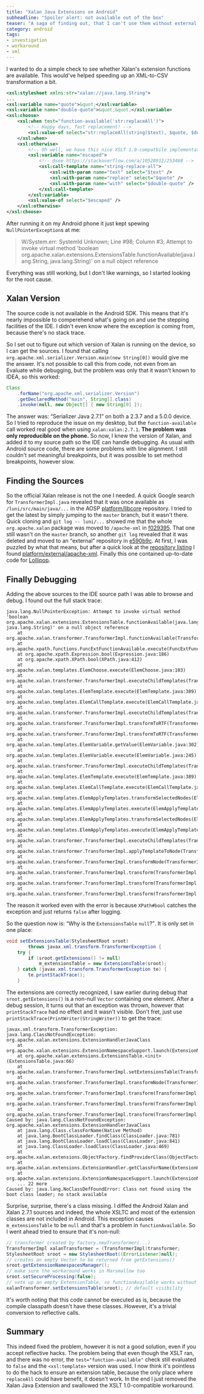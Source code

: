 ```yaml
---
title: "Xalan Java Extensions on Android"
subheadline: "Spoiler alert: not available out of the box"
teaser: "A saga of finding out, that I can't use them without external dependencies."
category: android
tags:
- investigation
- workaround
- xml
---
```


I wanted to do a simple check to see whether Xalan's extension functions are available. This would've helped speeding up an XML-to-CSV transformation a bit.

<!--more-->

```xml
<xsl:stylesheet xmlns:str="xalan://java.lang.String">
...
<xsl:variable name="quote">&quot;</xsl:variable>
<xsl:variable name="double-quote">&quot;&quot;</xsl:variable>
<xsl:choose>
    <xsl:when test="function-available('str:replaceAll')">
        <!-- Happy days, fast replacement! -->
        <xsl:value-of select="str:replaceAll(string($text), $quote, $double-quote)" />
    </xsl:when>
    <xsl:otherwise>
        <!-- Oh well, we have this nice XSLT 1.0-compatbile implementation -->
        <xsl:variable name="escaped">
            <!-- @see https://stackoverflow.com/a/10528912/253468 -->
            <xsl:call-template name="string-replace-all">
                <xsl:with-param name="text" select="$text" />
                <xsl:with-param name="replace" select="$quote" />
                <xsl:with-param name="with" select="$double-quote" />
            </xsl:call-template>
        </xsl:variable>
        <xsl:value-of select="$escaped" />
    </xsl:otherwise>
</xsl:choose>
```

After running it on my Android phone it just kept spewing `NullPointerException`s at me:

> W/System.err: SystemId Unknown; Line #98; Column #3; Attempt to invoke virtual method 'boolean org.apache.xalan.extensions.ExtensionsTable.functionAvailable(java.lang.String, java.lang.String)' on a null object reference

Everything was still working, but I don't like warnings, so I started looking for the root cause.


## Xalan Version

The source code is not available in the Android SDK. This means that it's nearly impossible to comperehend what's going on and use the stepping facilities of the IDE. I didn't even know where the exception is coming from, because there's no stack trace.

So I set out to figure out which version of Xalan is running on the device, so I can get the sources. I found that calling `org.apache.xml.serializer.Version.main(new String[0])` would give me the answer. It's not possible to call this from code, not even from an Evaluate while debugging, but the problem was only that it wasn't known to IDEA, so this worked:

```java
Class
    .forName("org.apache.xml.serializer.Version")
    .getDeclaredMethod("main", String[].class)
    .invoke(null, new Object[] { new String[0] });
```

The answer was: <q>Serializer Java 2.7.1</q> on both a 2.3.7 and a 5.0.0 device. So I tried to reproduce the issue on my desktop, but the `function-available` call worked real good when using `xalan:xalan:2.7.1`. **The problem was only reproducible on the phone.** So now, I knew the version of Xalan, and added it to my source path so the IDE can handle debugging. As usual with Android source code, there are some problems with line alignment. I still couldn't set meaningful breakpoints, but it was possible to set method breakpoints, however slow.


## Finding the Sources

So the official Xalan release is not the one I needed. A quick Google search for `TransformerImpl.java` revealed that it was once available as `/luni/src/main/java/...` in the AOSP [platform/libcore](https://android.googlesource.com/platform/libcore) repository. I tried to get the latest by simply jumping to the `master` branch, but it wasn't there. Quick cloning and `git log -- luni/...` showed me that the whole `org.apache.xalan` package was moved to `/apache-xml` in [f029395](https://android.googlesource.com/platform/libcore/+/f029395dff382fc4dcba0689fd948ec06644e1f0). That one still wasn't on the `master` branch, so another `git log` revealed that it was deleted and moved to an <q>external</q> repository in [e590b9c](https://android.googlesource.com/platform/libcore/+/e590b9c7ecbe9b35c33fd2d101b1abc6bd7d1489). At first, I was puzzled by what that means, but after a quick look at the [repository listing](https://android.googlesource.com/?format=HTML) I found [platform/external/apache-xml](https://android.googlesource.com/platform/external/apache-xml/). Finally this one contained up-to-date code for [Lollipop](https://android.googlesource.com/platform/external/apache-xml/+/refs/heads/lollipop-release).


## Finally Debugging

Adding the above sources to the IDE source path I was able to browse and debug. I found out the full stack trace:

```
java.lang.NullPointerException: Attempt to invoke virtual method 'boolean org.apache.xalan.extensions.ExtensionsTable.functionAvailable(java.lang.String, java.lang.String)' on a null object reference
    at org.apache.xalan.transformer.TransformerImpl.functionAvailable(TransformerImpl.java:396)
    at org.apache.xpath.functions.FuncExtFunctionAvailable.execute(FuncExtFunctionAvailable.java:89)
    at org.apache.xpath.Expression.bool(Expression.java:186)
    at org.apache.xpath.XPath.bool(XPath.java:412)
    at org.apache.xalan.templates.ElemChoose.execute(ElemChoose.java:103)
    at org.apache.xalan.transformer.TransformerImpl.executeChildTemplates(TransformerImpl.java:2223)
    at org.apache.xalan.templates.ElemTemplate.execute(ElemTemplate.java:389)
    at org.apache.xalan.templates.ElemCallTemplate.execute(ElemCallTemplate.java:241)
    at org.apache.xalan.transformer.TransformerImpl.executeChildTemplates(TransformerImpl.java:2223)
    at org.apache.xalan.transformer.TransformerImpl.transformToRTF(TransformerImpl.java:1830)
    at org.apache.xalan.transformer.TransformerImpl.transformToRTF(TransformerImpl.java:1752)
    at org.apache.xalan.templates.ElemVariable.getValue(ElemVariable.java:302)
    at org.apache.xalan.templates.ElemVariable.execute(ElemVariable.java:245)
    at org.apache.xalan.transformer.TransformerImpl.executeChildTemplates(TransformerImpl.java:2223)
    at org.apache.xalan.templates.ElemTemplate.execute(ElemTemplate.java:389)
    at org.apache.xalan.templates.ElemCallTemplate.execute(ElemCallTemplate.java:241)
    at org.apache.xalan.templates.ElemApplyTemplates.transformSelectedNodes(ElemApplyTemplates.java:370)
    at org.apache.xalan.templates.ElemApplyTemplates.execute(ElemApplyTemplates.java:175)
    at org.apache.xalan.templates.ElemApplyTemplates.transformSelectedNodes(ElemApplyTemplates.java:370)
    at org.apache.xalan.templates.ElemApplyTemplates.execute(ElemApplyTemplates.java:175)
    at org.apache.xalan.transformer.TransformerImpl.executeChildTemplates(TransformerImpl.java:2223)
    at org.apache.xalan.transformer.TransformerImpl.applyTemplateToNode(TransformerImpl.java:2096)
    at org.apache.xalan.transformer.TransformerImpl.transformNode(TransformerImpl.java:1228)
    at org.apache.xalan.transformer.TransformerImpl.transform(TransformerImpl.java:614)
    at org.apache.xalan.transformer.TransformerImpl.transform(TransformerImpl.java:1145)
    at org.apache.xalan.transformer.TransformerImpl.transform(TransformerImpl.java:1123)
```

The reason it worked even with the error is because `XPath#bool` catches the exception and just returns `false` after logging.

So the question now is: <q>Why is the `ExtensionsTable` `null`?</q>. It is only set in one place:

```java
void setExtensionsTable(StylesheetRoot sroot)
		throws javax.xml.transform.TransformerException {
	try {
		if (sroot.getExtensions() != null)
			m_extensionsTable = new ExtensionsTable(sroot);
	} catch (javax.xml.transform.TransformerException te) {
		te.printStackTrace();
	}
```

The extensions are correctly recognized, I saw earlier during debug that `sroot.getExtensions()` is a non-null `Vector` containing one element. After a debug session, it turns out that an exception was thrown, however that `printStackTrace` had no effect and it wasn't visible. Don't fret, just use `printStackTrace(PrintWriter(StringWriter))` to get the trace:

```
javax.xml.transform.TransformerException: java.lang.ClassNotFoundException: org.apache.xalan.extensions.ExtensionHandlerJavaClass
    at org.apache.xalan.extensions.ExtensionNamespaceSupport.launch(ExtensionNamespaceSupport.java:101)
    at org.apache.xalan.extensions.ExtensionsTable.<init>(ExtensionsTable.java:66)
    at org.apache.xalan.transformer.TransformerImpl.setExtensionsTable(TransformerImpl.java:385)
    at org.apache.xalan.transformer.TransformerImpl.transformNode(TransformerImpl.java:1184)
    at org.apache.xalan.transformer.TransformerImpl.transform(TransformerImpl.java:614)
    at org.apache.xalan.transformer.TransformerImpl.transform(TransformerImpl.java:1145)
    at org.apache.xalan.transformer.TransformerImpl.transform(TransformerImpl.java:1123)
Caused by: java.lang.ClassNotFoundException: org.apache.xalan.extensions.ExtensionHandlerJavaClass
    at java.lang.Class.classForName(Native Method)
    at java.lang.BootClassLoader.findClass(ClassLoader.java:781)
    at java.lang.BootClassLoader.loadClass(ClassLoader.java:841)
    at java.lang.ClassLoader.loadClass(ClassLoader.java:469)
    at org.apache.xalan.extensions.ObjectFactory.findProviderClass(ObjectFactory.java:100)
    at org.apache.xalan.extensions.ExtensionHandler.getClassForName(ExtensionHandler.java:65)
    at org.apache.xalan.extensions.ExtensionNamespaceSupport.launch(ExtensionNamespaceSupport.java:76)
    ... 22 more
Caused by: java.lang.NoClassDefFoundError: Class not found using the boot class loader; no stack available
```

Surprise, surprise, there's a class missing. I diffed the Android Xalan and Xalan 2.7.1 sources and indeed, the whole XSLTC and most of the extension classes are not included in Android. This exception causes `m_extensionsTable` to be `null` and that's a problem in `functionAvailable`. So I went ahead tried to ensure that it's non-null:

```java
// transformer created by factory.newTransformer(...)
TransformerImpl xalanTransformer = (TransformerImpl)transformer;
StylesheetRoot sroot = new StylesheetRoot((ErrorListener)null);
// creates an empty Vector to be returned from getExtensions()
sroot.getExtensionNamespacesManager();
// make sure the workaround works in Marsmallow too
sroot.setSecureProcessing(false);
// sets up an empty ExtensionTable, so functionAvailable works without NPE
xalanTransformer.setExtensionsTable(sroot); // default visibility
```

It's worth noting that this code cannot be executed as is, because the compile classpath doesn't have these classes. However, it's a trivial conversion to reflective calls.


## Summary
This indeed fixed the problem, however it is not a good solution, even if you accept reflective hacks. The problem being that even though the XSLT ran, and there was no error, the `test="function-available"` check still evaluated to `false` and the `<xsl:template>` version was used. I now think it's pointless to do the hack to ensure an extension table, because the only place where `replaceAll` could have benefit, it doesn't work. In the end I just removed the Xalan Java Extension and swallowed the XSLT 1.0-compatible workaround.
